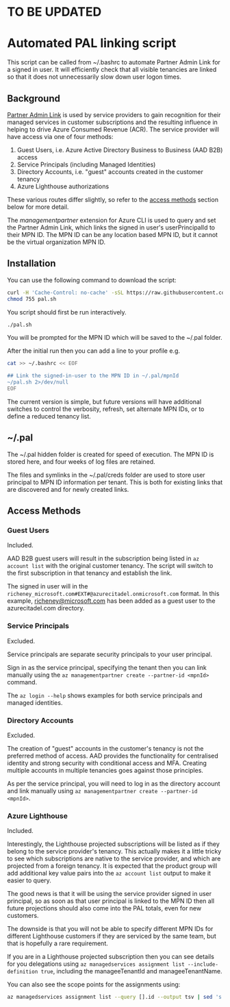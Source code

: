 # TO BE UPDATED

# Automated PAL linking script

This script can be called from ~/.bashrc to automate Partner Admin Link for a signed in user.  It will efficiently check that all visible tenancies are linked so that it does not unnecessarily slow down user logon times.

## Background

[Partner Admin Link](https://aka.ms/partneradminlink) is used by service providers to gain recognition for their managed services in customer subscriptions and the resulting influence in helping to drive Azure Consumed Revenue (ACR). The service provider will have access via one of four methods:

1. Guest Users, i.e. Azure Active Directory Business to Business (AAD B2B) access
1. Service Principals (including Managed Identities)
1. Directory Accounts, i.e. "guest" accounts created in the customer tenancy
1. Azure Lighthouse authorizations

These various routes differ slightly, so refer to the [access methods](#access-methods) section below for more detail.

The _managementpartner_ extension for Azure CLI is used to query and set the Partner Admin Link, which links the signed in user's userPrincipalId to their MPN ID.  The MPN ID can be any location based MPN ID, but it cannot be the virtual organization MPN ID.

## Installation

You can use the following command to download the script:

```bash
curl -H 'Cache-Control: no-cache' -sSL https://raw.githubusercontent.com/richeney/pal/master/pal.sh > pal.sh
chmod 755 pal.sh
```

You script should first be run interactively.

```bash
./pal.sh
```

You will be prompted for the MPN ID which will be saved to the ~/.pal folder.

After the initial run then you can add a line to your profile e.g.

```bash
cat >> ~/.bashrc << EOF

## Link the signed-in-user to the MPN ID in ~/.pal/mpnId
~/pal.sh 2>/dev/null
EOF
```

The current version is simple, but future versions will have additional switches to control the verbosity, refresh, set alternate MPN IDs, or to define a reduced tenancy list.

## ~/.pal

The ~/.pal hidden folder is created for speed of execution. The MPN ID is stored here, and four weeks of log files are retained.

The files and symlinks in the ~/.pal/creds folder are used to store user principal to MPN ID information per tenant. This is both for existing links that are discovered and for newly created links.

## Access Methods

### Guest Users

Included.

AAD B2B guest users will result in the subscription being listed in `az account list` with the original customer tenancy. The script will switch to the first subscription in that tenancy and establish the link.

The signed in user will in the `richeney_microsoft.com#EXT#@azurecitadel.onmicrosoft.com` format.  In this example, richeney@microsoft.com has been added as a guest user to the azurecitadel.com directory.

### Service Principals

Excluded.

Service principals are separate security principals to your user principal.

Sign in as the service principal, specifying the tenant then you can link manually using the `az managementpartner create --partner-id <mpnId>` command.

The `az login --help` shows examples for both service principals and managed identities.

### Directory Accounts

Excluded.

The creation of "guest" accounts in the customer's tenancy is not the preferred method of access. AAD provides the functionality for centralised identity and strong security with conditional access and MFA. Creating multiple accounts in multiple tenancies goes against those principles.

As per the service principal, you will need to log in as the directory account and link manually using `az managementpartner create --partner-id <mpnId>`.

### Azure Lighthouse

Included.

Interestingly, the Lighthouse projected subscriptions will be listed as if they belong to the service provider's tenancy. This actually makes it a little tricky to see which subscriptions are native to the service provider, and which are projected from a foreign tenancy. It is expected that the product group will add additional key value pairs into the `az account list` output to make it easier to query.

The good news is that it will be using the service provider signed in user principal, so as soon as that user principal is linked to the MPN ID then all future projections should also come into the PAL totals, even for new customers.

The downside is that you will not be able to specify different MPN IDs for different Lighthouse customers if they are serviced by the same team, but that is hopefully a rare requirement.

If you are in a Lighthouse projected subscription then you can see details for you delegations using `az managedservices assignment list --include-definition true`, including the manageeTenantId and manageeTenantName.

You can also see the scope points for the assignments using:

```bash
az managedservices assignment list --query [].id --output tsv | sed 's!/providers/Microsoft.ManagedServices/.*$!!'
```
